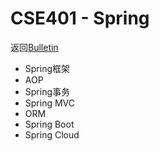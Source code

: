 # CSE401 - Spring

返回[Bulletin](./bulletin.md)

- Spring框架
- AOP
- Spring事务
- Spring MVC
- ORM
- Spring Boot
- Spring Cloud